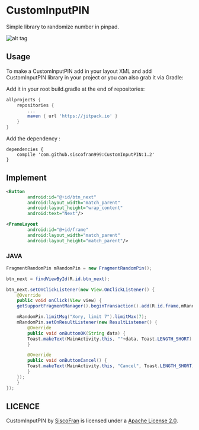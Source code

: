 # CustomInputPIN
Simple library to randomize number in pinpad.

![alt tag](https://raw.githubusercontent.com/siscofran999/CustomInputPIN/master/image/image.jpg)

## Usage
To make a CustomInputPIN add in your layout XML and add CustomInputPIN library in your project or you can also grab it via Gradle:

Add it in your root build.gradle at the end of repositories:

```gradle
allprojects {
	repositories {
		...
		maven { url 'https://jitpack.io' }
	}
}
```

Add the dependency :
```build.gradle(:app)
dependencies {
	compile 'com.github.siscofran999:CustomInputPIN:1.2'
}
```

## Implement
```xml 
<Button
        android:id="@+id/btn_next"
        android:layout_width="match_parent"
        android:layout_height="wrap_content"
        android:text="Next"/>

<FrameLayout
        android:id="@+id/frame"
        android:layout_width="match_parent"
        android:layout_height="match_parent"/>
```

### JAVA
```Java
FragmentRandomPin mRandomPin = new FragmentRandomPin();

btn_next = findViewById(R.id.btn_next);

btn_next.setOnClickListener(new View.OnClickListener() {
    @Override
    public void onClick(View view) {
	getSupportFragmentManager().beginTransaction().add(R.id.frame,mRandomPin).commit();

	mRandomPin.limitMsg("Xory, limit 7").limitMax(7);
	mRandomPin.setOnResultListener(new ResultListener() {
	    @Override
	    public void onButtonOK(String data) {
		Toast.makeText(MainActivity.this, ""+data, Toast.LENGTH_SHORT).show();
	    }

	    @Override
	    public void onButtonCancel() {
		Toast.makeText(MainActivity.this, "Cancel", Toast.LENGTH_SHORT).show();
	    }
	});
    }
});
```
LICENCE
-----

CustomInputPIN by [SiscoFran](https://github.com/siscofran999) is licensed under a [Apache License 2.0](http://www.apache.org/licenses/LICENSE-2.0).
